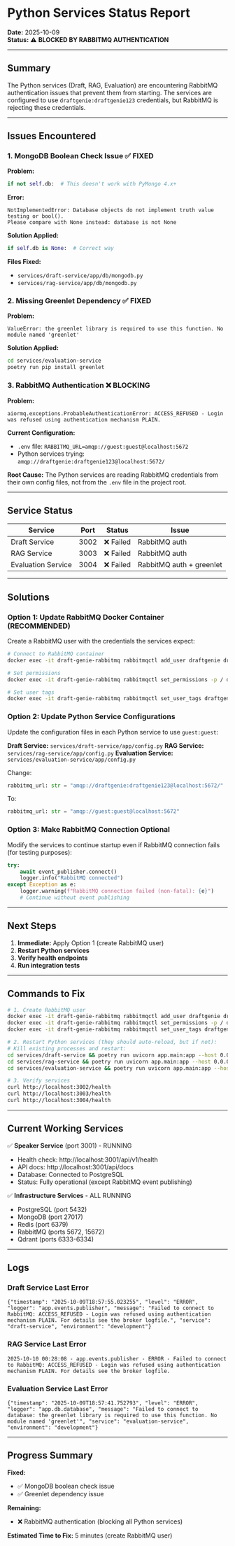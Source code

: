 # Python Services Status Report

**Date:** 2025-10-09  
**Status:** ⚠️ **BLOCKED BY RABBITMQ AUTHENTICATION**

---

## Summary

The Python services (Draft, RAG, Evaluation) are encountering RabbitMQ authentication issues that prevent them from starting. The services are configured to use `draftgenie:draftgenie123` credentials, but RabbitMQ is rejecting these credentials.

---

## Issues Encountered

### 1. MongoDB Boolean Check Issue ✅ FIXED

**Problem:**
```python
if not self.db:  # This doesn't work with PyMongo 4.x+
```

**Error:**
```
NotImplementedError: Database objects do not implement truth value testing or bool(). 
Please compare with None instead: database is not None
```

**Solution Applied:**
```python
if self.db is None:  # Correct way
```

**Files Fixed:**
- `services/draft-service/app/db/mongodb.py`
- `services/rag-service/app/db/mongodb.py`

### 2. Missing Greenlet Dependency ✅ FIXED

**Problem:**
```
ValueError: the greenlet library is required to use this function. No module named 'greenlet'
```

**Solution Applied:**
```bash
cd services/evaluation-service
poetry run pip install greenlet
```

### 3. RabbitMQ Authentication ❌ BLOCKING

**Problem:**
```
aiormq.exceptions.ProbableAuthenticationError: ACCESS_REFUSED - Login was refused using authentication mechanism PLAIN.
```

**Current Configuration:**
- `.env` file: `RABBITMQ_URL=amqp://guest:guest@localhost:5672`
- Python services trying: `amqp://draftgenie:draftgenie123@localhost:5672/`

**Root Cause:**
The Python services are reading RabbitMQ credentials from their own config files, not from the `.env` file in the project root.

---

## Service Status

| Service | Port | Status | Issue |
|---------|------|--------|-------|
| Draft Service | 3002 | ❌ Failed | RabbitMQ auth |
| RAG Service | 3003 | ❌ Failed | RabbitMQ auth |
| Evaluation Service | 3004 | ❌ Failed | RabbitMQ auth + greenlet |

---

## Solutions

### Option 1: Update RabbitMQ Docker Container (RECOMMENDED)

Create a RabbitMQ user with the credentials the services expect:

```bash
# Connect to RabbitMQ container
docker exec -it draft-genie-rabbitmq rabbitmqctl add_user draftgenie draftgenie123

# Set permissions
docker exec -it draft-genie-rabbitmq rabbitmqctl set_permissions -p / draftgenie ".*" ".*" ".*"

# Set user tags
docker exec -it draft-genie-rabbitmq rabbitmqctl set_user_tags draftgenie administrator
```

### Option 2: Update Python Service Configurations

Update the configuration files in each Python service to use `guest:guest`:

**Draft Service:** `services/draft-service/app/config.py`
**RAG Service:** `services/rag-service/app/config.py`
**Evaluation Service:** `services/evaluation-service/app/config.py`

Change:
```python
rabbitmq_url: str = "amqp://draftgenie:draftgenie123@localhost:5672/"
```

To:
```python
rabbitmq_url: str = "amqp://guest:guest@localhost:5672"
```

### Option 3: Make RabbitMQ Connection Optional

Modify the services to continue startup even if RabbitMQ connection fails (for testing purposes):

```python
try:
    await event_publisher.connect()
    logger.info("RabbitMQ connected")
except Exception as e:
    logger.warning(f"RabbitMQ connection failed (non-fatal): {e}")
    # Continue without event publishing
```

---

## Next Steps

1. **Immediate:** Apply Option 1 (create RabbitMQ user)
2. **Restart Python services**
3. **Verify health endpoints**
4. **Run integration tests**

---

## Commands to Fix

```bash
# 1. Create RabbitMQ user
docker exec -it draft-genie-rabbitmq rabbitmqctl add_user draftgenie draftgenie123
docker exec -it draft-genie-rabbitmq rabbitmqctl set_permissions -p / draftgenie ".*" ".*" ".*"
docker exec -it draft-genie-rabbitmq rabbitmqctl set_user_tags draftgenie administrator

# 2. Restart Python services (they should auto-reload, but if not):
# Kill existing processes and restart:
cd services/draft-service && poetry run uvicorn app.main:app --host 0.0.0.0 --port 3002 --reload
cd services/rag-service && poetry run uvicorn app.main:app --host 0.0.0.0 --port 3003 --reload
cd services/evaluation-service && poetry run uvicorn app.main:app --host 0.0.0.0 --port 3004 --reload

# 3. Verify services
curl http://localhost:3002/health
curl http://localhost:3003/health
curl http://localhost:3004/health
```

---

## Current Working Services

✅ **Speaker Service** (port 3001) - RUNNING
- Health check: http://localhost:3001/api/v1/health
- API docs: http://localhost:3001/api/docs
- Database: Connected to PostgreSQL
- Status: Fully operational (except RabbitMQ event publishing)

✅ **Infrastructure Services** - ALL RUNNING
- PostgreSQL (port 5432)
- MongoDB (port 27017)
- Redis (port 6379)
- RabbitMQ (ports 5672, 15672)
- Qdrant (ports 6333-6334)

---

## Logs

### Draft Service Last Error
```
{"timestamp": "2025-10-09T18:57:55.023255", "level": "ERROR", "logger": "app.events.publisher", "message": "Failed to connect to RabbitMQ: ACCESS_REFUSED - Login was refused using authentication mechanism PLAIN. For details see the broker logfile.", "service": "draft-service", "environment": "development"}
```

### RAG Service Last Error
```
2025-10-10 00:28:08 - app.events.publisher - ERROR - Failed to connect to RabbitMQ: ACCESS_REFUSED - Login was refused using authentication mechanism PLAIN. For details see the broker logfile.
```

### Evaluation Service Last Error
```
{"timestamp": "2025-10-09T18:57:41.752793", "level": "ERROR", "logger": "app.db.database", "message": "Failed to connect to database: the greenlet library is required to use this function. No module named 'greenlet'", "service": "evaluation-service", "environment": "development"}
```

---

## Progress Summary

**Fixed:**
- ✅ MongoDB boolean check issue
- ✅ Greenlet dependency issue

**Remaining:**
- ❌ RabbitMQ authentication (blocking all Python services)

**Estimated Time to Fix:** 5 minutes (create RabbitMQ user)


